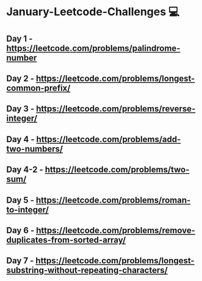 # January-Leetcode-Challenges 💻

## Day 1 - https://leetcode.com/problems/palindrome-number

## Day 2 - https://leetcode.com/problems/longest-common-prefix/

## Day 3 - https://leetcode.com/problems/reverse-integer/

## Day 4 - https://leetcode.com/problems/add-two-numbers/

## Day 4-2 - https://leetcode.com/problems/two-sum/

## Day 5 - https://leetcode.com/problems/roman-to-integer/

## Day 6 - https://leetcode.com/problems/remove-duplicates-from-sorted-array/

## Day 7 - https://leetcode.com/problems/longest-substring-without-repeating-characters/
